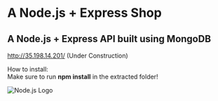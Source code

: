 # A Node.js + Express Shop

## A Node.js + Express API built using MongoDB  
http://35.198.14.201/ (Under Construction)
  
How to install:  
Make sure to run <strong>npm install</strong> in the extracted folder!  
  
![Node.js Logo](https://agenciamultiverso.com.br/portfolio/nodejs.jpg)
